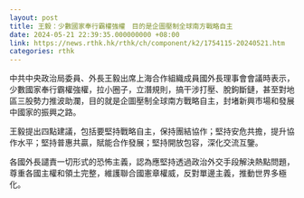```yaml
---
layout: post
title: 王毅：少數國家奉行霸權強權　目的是企圖壓制全球南方戰略自主
date: 2024-05-21 22:39:35.000000000 +08:00
link: https://news.rthk.hk/rthk/ch/component/k2/1754115-20240521.htm
categories: rthk
---
```


中共中央政治局委員、外長王毅出席上海合作組織成員國外長理事會會議時表示，少數國家奉行霸權強權，拉小圈子，立潛規則，搞干涉打壓、脫鉤斷鏈，甚至對地區三股勢力推波助瀾，目的就是企圖壓制全球南方戰略自主，封堵新興市場和發展中國家的振興之路。

王毅提出四點建議，包括要堅持戰略自主，保持團結協作；堅持安危共擔，提升協作水平；堅持普惠共贏，賦能合作發展；堅持開放包容，深化交流互鑒。

各國外長譴責一切形式的恐怖主義，認為應堅持透過政治外交手段解決熱點問題，尊重各國主權和領土完整，維護聯合國憲章權威，反對單邊主義，推動世界多極化。
